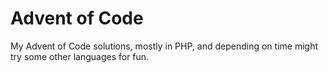 # Advent of Code
My Advent of Code solutions, mostly in PHP, and depending on time might try some other languages for fun.
